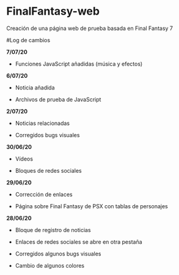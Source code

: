 # FinalFantasy-web
Creación de una página web de prueba basada en Final Fantasy 7

#Log de cambios


**7/07/20**

- Funciones JavaScript añadidas (música y efectos)

**6/07/20**

- Noticia añadida

- Archivos de prueba de JavaScript

**2/07/20**

- Noticias relacionadas

- Corregidos bugs visuales

**30/06/20**

- Vídeos

- Bloques de redes sociales

**29/06/20**

- Corrección de enlaces

- Página sobre Final Fantasy de PSX con tablas de personajes

**28/06/20**

- Bloque de registro de noticias

- Enlaces de redes sociales se abre en otra pestaña

- Corregidos algunos bugs visuales

- Cambio de algunos colores

